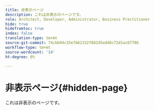 ```yaml
---
title: 非表示ページ
description: これは非表示のページです。
role: Architect, Developer, Administrator, Business Practitioner
hide: true
hidefromtoc: true
index: false
translation-type: tm+mt
source-git-commit: 74cbb94c35e7b62332f88245ed48c72d1ac07796
workflow-type: tm+mt
source-wordcount: '14'
ht-degree: 0%

---
```



# 非表示ページ{#hidden-page}

これは非表示のページです。
